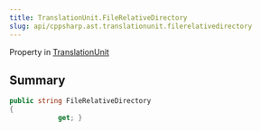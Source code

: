 ```yaml
---
title: TranslationUnit.FileRelativeDirectory
slug: api/cppsharp.ast.translationunit.filerelativedirectory
---
```

Property in [TranslationUnit](/api/cppsharp/ast/translationunit)

## Summary



```csharp
public string FileRelativeDirectory
{
            get; }
```

